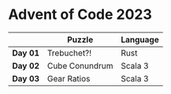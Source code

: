 # Advent of Code 2023

| 	            | Puzzle         	 | Language 	|   
|--------------|------------------|----------	|
| **Day 01** 	 | Trebuchet?!    	 | Rust     	|
| **Day 02** 	 | Cube Conundrum 	 | Scala 3  	|
| **Day 03** 	 | Gear Ratios  	 | Scala 3  	|

